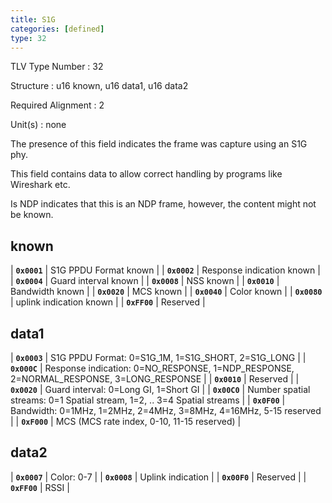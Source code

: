 ```yaml
---
title: S1G
categories: [defined]
type: 32
---
```

TLV Type Number
: 32

Structure
: u16 known, u16 data1, u16 data2

Required Alignment
: 2

Unit(s)
: none

The presence of this field indicates the frame was capture using an S1G phy.

This field contains data to allow correct handling by programs like
Wireshark etc.

Is NDP indicates that this is an NDP frame, however, the content might not be known.

## known

| **`0x0001`** | S1G PPDU Format known |
| **`0x0002`** | Response indication known |
| **`0x0004`** | Guard interval known |
| **`0x0008`** | NSS known | 
| **`0x0010`** | Bandwidth known |
| **`0x0020`** | MCS known |
| **`0x0040`** | Color known |
| **`0x0080`** | uplink indication known |
| **`0xFF00`** | Reserved |

## data1

| **`0x0003`** | S1G PPDU Format: 0=S1G_1M, 1=S1G_SHORT, 2=S1G_LONG |
| **`0x000C`** | Response indication: 0=NO_RESPONSE, 1=NDP_RESPONSE, 2=NORMAL_RESPONSE, 3=LONG_RESPONSE |
| **`0x0010`** | Reserved |
| **`0x0020`** | Guard interval: 0=Long GI, 1=Short GI |
| **`0x00C0`** | Number spatial streams: 0=1 Spatial stream, 1=2, .. 3=4 Spatial streams |
| **`0x0F00`** | Bandwidth: 0=1MHz, 1=2MHz, 2=4MHz, 3=8MHz, 4=16MHz, 5-15 reserved |
| **`0xF000`** | MCS (MCS rate index, 0-10, 11-15 reserved) |

## data2

| **`0x0007`** | Color: 0-7 |
| **`0x0008`** | Uplink indication |
| **`0x00F0`** | Reserved |
| **`0xFF00`** | RSSI |

